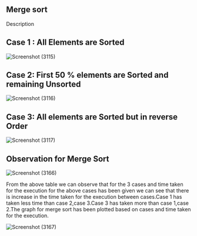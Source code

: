 Merge sort
----------

Description

Case 1 : All Elements are Sorted
--------------------------------

![Screenshot (3115)](https://user-images.githubusercontent.com/91931504/208006567-0e42de3e-81c9-43ea-b677-3eed1fa79546.png)


Case 2: First 50 % elements are Sorted and remaining Unsorted
-------------------------------------------------------------

![Screenshot (3116)](https://user-images.githubusercontent.com/91931504/208006573-113b6ff4-7f95-463c-a234-7b1aa6502b70.png)


Case 3: All elements are Sorted but in reverse Order
----------------------------------------------------
![Screenshot (3117)](https://user-images.githubusercontent.com/91931504/208006582-62bec3a6-6f8f-43ca-ab59-c544941fb496.png)

 Observation for Merge Sort
 --------------------------
 
![Screenshot (3166)](https://user-images.githubusercontent.com/91931504/208006937-0fd73598-38fb-4595-876f-6c6951e8e7d1.png)

From the above table we can observe that for the 3 cases and time taken for the execution for the
above cases has been given we can see that there is increase in the time taken for the execution
between cases.Case 1 has taken less time than case 2,case 3.Case 3 has taken more than case 1,case
2.The graph for merge sort has been plotted based on cases and time taken for the execution.

![Screenshot (3167)](https://user-images.githubusercontent.com/91931504/208006955-045a3bbc-9ca0-4f1b-8f1d-5a13128c56d6.png)
